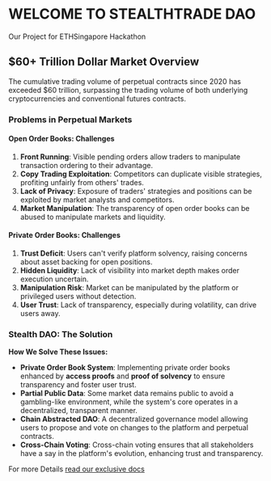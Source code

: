# WELCOME TO  STEALTHTRADE DAO 

Our Project for ETHSingapore Hackathon 


## $60+ Trillion Dollar Market Overview

The cumulative trading volume of perpetual contracts since 2020 has exceeded $60 trillion, surpassing the trading volume of both underlying cryptocurrencies and conventional futures contracts.

### Problems in Perpetual Markets

#### Open Order Books: Challenges
1. **Front Running**: Visible pending orders allow traders to manipulate transaction ordering to their advantage.
2. **Copy Trading Exploitation**: Competitors can duplicate visible strategies, profiting unfairly from others' trades.
3. **Lack of Privacy**: Exposure of traders' strategies and positions can be exploited by market analysts and competitors.
4. **Market Manipulation**: The transparency of open order books can be abused to manipulate markets and liquidity.

#### Private Order Books: Challenges
1. **Trust Deficit**: Users can't verify platform solvency, raising concerns about asset backing for open positions.
2. **Hidden Liquidity**: Lack of visibility into market depth makes order execution uncertain.
3. **Manipulation Risk**: Market can be manipulated by the platform or privileged users without detection.
4. **User Trust**: Lack of transparency, especially during volatility, can drive users away.

### Stealth DAO: The Solution

**How We Solve These Issues:**
- **Private Order Book System**: Implementing private order books enhanced by **access proofs** and **proof of solvency** to ensure transparency and foster user trust.
- **Partial Public Data**: Some market data remains public to avoid a gambling-like environment, while the system's core operates in a decentralized, transparent manner.
- **Chain Abstracted DAO**: A decentralized governance model allowing users to propose and vote on changes to the platform and perpetual contracts.
- **Cross-Chain Voting**: Cross-chain voting ensures that all stakeholders have a say in the platform's evolution, enhancing trust and transparency.


For more Details <a href='https://stealthtradedao.gitbook.io/stealthtradedao'> read our exclusive docs</a>